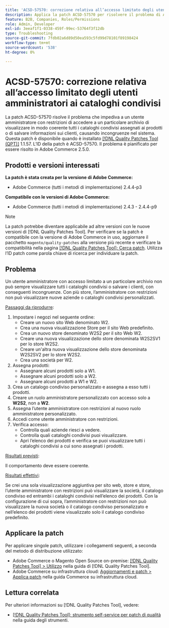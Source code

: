 ```yaml
---
title: 'ACSD-57570: correzione relativa all’accesso limitato degli utenti amministratori ai cataloghi condivisi'
description: Applica la patch ACSD-57570 per risolvere il problema di Adobe Commerce, a causa del quale un utente amministratore con restrizioni e accesso a un particolare archivio non può visualizzare in modo coerente tutti i cataloghi condivisi assegnati ai prodotti o salvare le informazioni sui clienti, causando incongruenze nel sistema.
feature: B2B, Companies, Roles/Permissions
role: Admin, Developer
exl-id: 3eeaf1f1-0338-459f-99ec-53764f3f12db
type: Troubleshooting
source-git-commit: 7fdb02a6d89d50ea593c5fd99d78101f89198424
workflow-type: tm+mt
source-wordcount: '538'
ht-degree: 0%

---
```


# ACSD-57570: correzione relativa all’accesso limitato degli utenti amministratori ai cataloghi condivisi

La patch ACSD-57570 risolve il problema che impediva a un utente amministratore con restrizioni di accedere a un particolare archivio di visualizzare in modo coerente tutti i cataloghi condivisi assegnati ai prodotti o di salvare informazioni sui clienti, causando incongruenze nel sistema. Questa patch è disponibile quando è installato [[!DNL Quality Patches Tool (QPT)]](/help/tools/quality-patches-tool/quality-patches-tool-to-self-serve-quality-patches.md) 1.1.57. L’ID della patch è ACSD-57570. Il problema è pianificato per essere risolto in Adobe Commerce 2.5.0.

## Prodotti e versioni interessati

**La patch è stata creata per la versione di Adobe Commerce:**

* Adobe Commerce (tutti i metodi di implementazione) 2.4.4-p3

**Compatibile con le versioni di Adobe Commerce:**

* Adobe Commerce (tutti i metodi di implementazione) 2.4.3 - 2.4.4-p9

>[!NOTE]
>
>La patch potrebbe diventare applicabile ad altre versioni con le nuove versioni di [!DNL Quality Patches Tool]. Per verificare se la patch è compatibile con la versione di Adobe Commerce in uso, aggiornare il pacchetto `magento/quality-patches` alla versione più recente e verificare la compatibilità nella pagina [[!DNL Quality Patches Tool]: Cerca patch](https://experienceleague.adobe.com/tools/commerce-quality-patches/index.html?lang=it). Utilizza l’ID patch come parola chiave di ricerca per individuare la patch.

## Problema

Un utente amministratore con accesso limitato a un particolare archivio non può sempre visualizzare tutti i cataloghi condivisi o salvare i clienti, con conseguenti incongruenze. Con più store, l’amministratore con restrizioni non può visualizzare nuove aziende o cataloghi condivisi personalizzati.

<u>Passaggi da riprodurre</u>:

1. Impostare i negozi nel seguente ordine:
   * Creare un nuovo sito Web denominato W2.
   * Crea una nuova visualizzazione Store per il sito Web predefinito.
   * Crea un nuovo store denominato W2S2 per il sito Web W2.
   * Creare una nuova visualizzazione dello store denominata W2S2SV1 per lo store W2S2.
   * Creare un&#39;altra nuova visualizzazione dello store denominata W2S2SV2 per lo store W2S2.
   * Crea una società per W2.
1. Assegna prodotti:
   * Assegnare alcuni prodotti solo a W1.
   * Assegnare alcuni prodotti solo a W2.
   * Assegnare alcuni prodotti a W1 e W2.
1. Crea un catalogo condiviso personalizzato e assegna a esso tutti i prodotti.
1. Creare un ruolo amministratore personalizzato con accesso solo a **W2S2**, non a **W2**.
1. Assegna l’utente amministratore con restrizioni al nuovo ruolo amministratore personalizzato.
1. Accedi come utente amministratore con restrizioni.
1. Verifica accesso:
   * Controlla quali aziende riesci a vedere.
   * Controlla quali cataloghi condivisi puoi visualizzare.
   * Apri l’elenco dei prodotti e verifica se puoi visualizzare tutti i cataloghi condivisi a cui sono assegnati i prodotti.

<u>Risultati previsti</u>:

Il comportamento deve essere coerente.

<u>Risultati effettivi</u>:

Se crei una sola visualizzazione aggiuntiva per sito web, store e store, l’utente amministratore con restrizioni può visualizzare la società, il catalogo condiviso ed entrambi i cataloghi condivisi nell’elenco dei prodotti. Con la configurazione di cui sopra, l’amministratore con restrizioni non può visualizzare la nuova società o il catalogo condiviso personalizzato e nell’elenco dei prodotti viene visualizzato solo il catalogo condiviso predefinito.

## Applicare la patch

Per applicare singole patch, utilizzare i collegamenti seguenti, a seconda del metodo di distribuzione utilizzato:

* Adobe Commerce o Magento Open Source on-premise: [[!DNL Quality Patches Tool] > Utilizzo](/help/tools/quality-patches-tool/usage.md) nella guida di [!DNL Quality Patches Tool].
* Adobe Commerce su infrastruttura cloud: [Aggiornamenti e patch > Applica patch](https://experienceleague.adobe.com/docs/commerce-cloud-service/user-guide/develop/upgrade/apply-patches.html?lang=it) nella guida Commerce su infrastruttura cloud.

## Lettura correlata

Per ulteriori informazioni su [!DNL Quality Patches Tool], vedere:

* [[!DNL Quality Patches Tool]: strumento self-service per patch di qualità](/help/tools/quality-patches-tool/quality-patches-tool-to-self-serve-quality-patches.md) nella guida degli strumenti.
